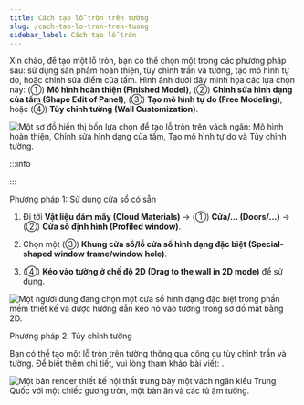 ```yaml
---
title: Cách tạo lỗ tròn trên tường
slug: /cach-tao-lo-tron-tren-tuong
sidebar_label: Cách tạo lỗ tròn
---
```


Xin chào, để tạo một lỗ tròn, bạn có thể chọn một trong các phương pháp sau: sử dụng sản phẩm hoàn thiện, tùy chỉnh trần và tường, tạo mô hình tự do, hoặc chỉnh sửa điểm của tấm. Hình ảnh dưới đây minh họa các lựa chọn này: (①) **Mô hình hoàn thiện (Finished Model)**, (②) **Chỉnh sửa hình dạng của tấm (Shape Edit of Panel)**, (③) **Tạo mô hình tự do (Free Modeling)**, hoặc (④) **Tùy chỉnh tường (Wall Customization)**.

![Một sơ đồ hiển thị bốn lựa chọn để tạo lỗ tròn trên vách ngăn: Mô hình hoàn thiện, Chỉnh sửa hình dạng của tấm, Tạo mô hình tự do và Tùy chỉnh tường.](https://storage.googleapis.com/jegavn_kb/images/b6c236aa-5028-4f85-9e80-ac62d0b92906.png)

:::info

:::

Phương pháp 1: Sử dụng cửa sổ có sẵn

1. Đi tới **Vật liệu đám mây (Cloud Materials)** -> (①) **Cửa/... (Doors/...)** -> (②) **Cửa sổ định hình (Profiled window)**.

2. Chọn một (③) **Khung cửa sổ/lỗ cửa sổ hình dạng đặc biệt (Special-shaped window frame/window hole)**.

3. (④) **Kéo vào tường ở chế độ 2D (Drag to the wall in 2D mode)** để sử dụng.

![Một người dùng đang chọn một cửa sổ hình dạng đặc biệt trong phần mềm thiết kế và được hướng dẫn kéo nó vào tường trong sơ đồ mặt bằng 2D.](https://storage.googleapis.com/jegavn_kb/images/c7bd7bcd-2d8e-4798-8ae0-6efb337d77ba.png)

Phương pháp 2: Tùy chỉnh tường

Bạn có thể tạo một lỗ tròn trên tường thông qua công cụ tùy chỉnh trần và tường. Để biết thêm chi tiết, vui lòng tham khảo bài viết: .

![Một bản render thiết kế nội thất trưng bày một vách ngăn kiểu Trung Quốc với một chiếc gương tròn, một bàn ăn và các tủ âm tường.](https://storage.googleapis.com/jegavn_kb/images/lQLPJwGBeWXVZc_NA7PNB2ewjq3nsw3AckQGfrvEIM2rAQ_1895_947.png)